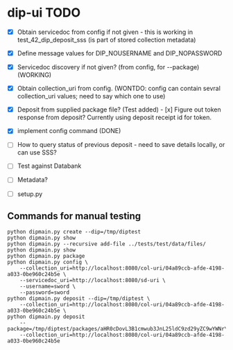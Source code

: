 # dip-ui TODO

- [x] Obtain servicedoc from config if not given - this is working in test_42_dip_deposit_sss (is part of stored collection metadata)
- [x] Define message values for DIP_NOUSERNAME and DIP_NOPASSWORD
- [x] Servicedoc discovery if not given? (from config, for --package) (WORKING)
- [x] Obtain collection_uri from config. (WONTDO: config can contain sevral collection_uri values; need to say which one to use)
- [x] Deposit from supplied package file? (Test added)
- [x] Figure out token response from deposit?  Currently using deposit receipt id for token.
- [x] implement config command (DONE)
- [ ] How to query status of previous deposit - need to save details locally, or can use SSS? 
- [ ] Test against Databank
- [ ] Metadata?
- [ ] setup.py


## Commands for manual testing

    python dipmain.py create --dip=/tmp/diptest
    python dipmain.py show
    python dipmain.py --recursive add-file ../tests/test/data/files/
    python dipmain.py show
    python dipmain.py package
    python dipmain.py config \
        --collection_uri=http://localhost:8080/col-uri/04a89ccb-afde-4198-a033-0be960c24b5e \
        --servicedoc_uri=http://localhost:8080/sd-uri \
        --username=sword \
        --password=sword
    python dipmain.py deposit --dip=/tmp/diptest \
        --collection_uri=http://localhost:8080/col-uri/04a89ccb-afde-4198-a033-0be960c24b5e \
    python dipmain.py deposit
        --package=/tmp/diptest/packages/aHR0cDovL3B1cmwub3JnL25ldC9zd29yZC9wYWNrYWdlL1NpbXBsZVppcA==/SimpleZip.zip 
        --collection_uri=http://localhost:8080/col-uri/04a89ccb-afde-4198-a033-0be960c24b5e



